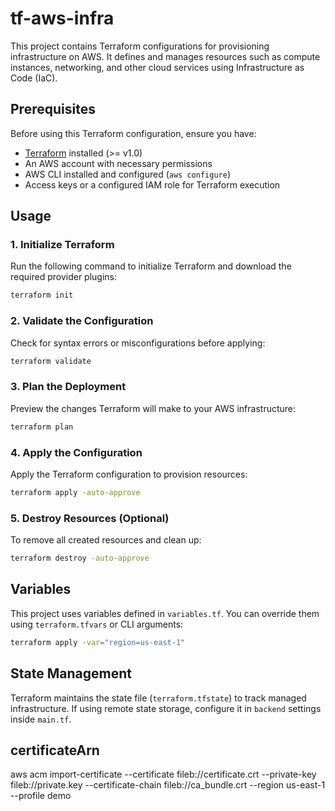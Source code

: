 
# tf-aws-infra

This project contains Terraform configurations for provisioning infrastructure on AWS. It defines and manages resources such as compute instances, networking, and other cloud services using Infrastructure as Code (IaC).

## Prerequisites

Before using this Terraform configuration, ensure you have:

- [Terraform](https://developer.hashicorp.com/terraform/downloads) installed (>= v1.0)
- An AWS account with necessary permissions
- AWS CLI installed and configured (`aws configure`)
- Access keys or a configured IAM role for Terraform execution


## Usage

### 1. Initialize Terraform
Run the following command to initialize Terraform and download the required provider plugins:
```sh
terraform init
```

### 2. Validate the Configuration
Check for syntax errors or misconfigurations before applying:
```sh
terraform validate
```

### 3. Plan the Deployment
Preview the changes Terraform will make to your AWS infrastructure:
```sh
terraform plan
```

### 4. Apply the Configuration
Apply the Terraform configuration to provision resources:
```sh
terraform apply -auto-approve
```

### 5. Destroy Resources (Optional)
To remove all created resources and clean up:
```sh
terraform destroy -auto-approve
```

## Variables

This project uses variables defined in `variables.tf`. You can override them using `terraform.tfvars` or CLI arguments:
```sh
terraform apply -var="region=us-east-1"
```

## State Management

Terraform maintains the state file (`terraform.tfstate`) to track managed infrastructure. If using remote state storage, configure it in `backend` settings inside `main.tf`.

## certificateArn
aws acm import-certificate --certificate fileb://certificate.crt --private-key fileb://private.key --certificate-chain fileb://ca_bundle.crt --region us-east-1 --profile demo



